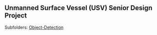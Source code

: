 ## Unmanned Surface Vessel (USV) Senior Design Project

Subfolders:
  [Object-Detection](https://github.com/NickCapobianco/Senior-Design/blob/master/my-detection.py)
